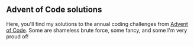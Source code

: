 ## Advent of Code solutions

Here, you'll find my solutions to the annual coding challenges from [Advent of Code](https://adventofcode.com/). Some are shameless brute force, some fancy, and some I'm very proud of!